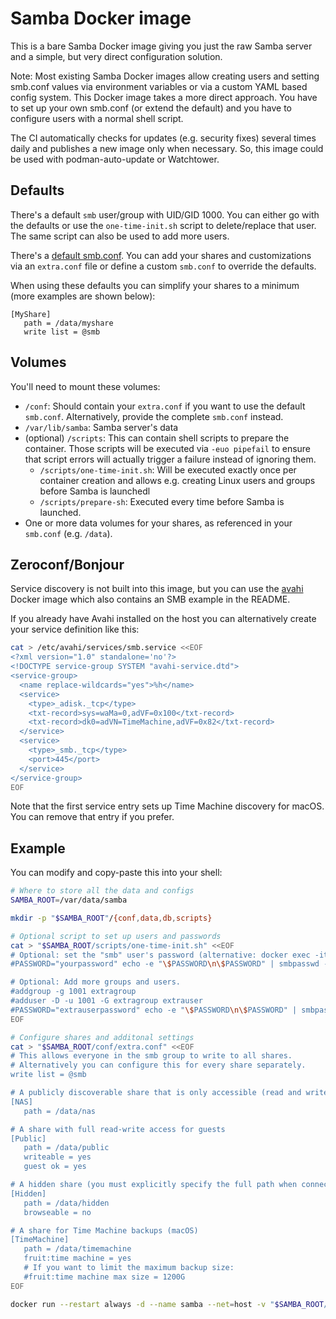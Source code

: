 # Samba Docker image

This is a bare Samba Docker image giving you just the raw Samba server and a simple, but very direct configuration solution.

Note: Most existing Samba Docker images allow creating users and setting smb.conf values via environment variables or via a custom YAML based config system. This Docker image takes a more direct approach. You have to set up your own smb.conf (or extend the default) and you have to configure users with a normal shell script.

The CI automatically checks for updates (e.g. security fixes) several times daily and publishes a new image only when necessary. So, this image could be used with podman-auto-update or Watchtower.

## Defaults

There's a default `smb` user/group with UID/GID 1000. You can either go with the defaults or use the `one-time-init.sh` script to delete/replace that user. The same script can also be used to add more users.

There's a [default smb.conf](https://github.com/ensody/samba/blob/main/smb.conf). You can add your shares and customizations via an `extra.conf` file or define a custom `smb.conf` to override the defaults.

When using these defaults you can simplify your shares to a minimum (more examples are shown below):

```
[MyShare]
   path = /data/myshare
   write list = @smb
```

## Volumes

You'll need to mount these volumes:

* `/conf`: Should contain your `extra.conf` if you want to use the default `smb.conf`. Alternatively, provide the complete `smb.conf` instead.
* `/var/lib/samba`: Samba server's data
* (optional) `/scripts`: This can contain shell scripts to prepare the container. Those scripts will be executed via `-euo pipefail` to ensure that script errors will actually trigger a failure instead of ignoring them.
  * `/scripts/one-time-init.sh`: Will be executed exactly once per container creation and allows e.g. creating Linux users and groups before Samba is launchedl
  * `/scripts/prepare-sh`: Executed every time before Samba is launched.
* One or more data volumes for your shares, as referenced in your `smb.conf` (e.g. `/data`).

## Zeroconf/Bonjour

Service discovery is not built into this image, but you can use the [avahi](https://github.com/ensody/avahi) Docker image which also contains an SMB example in the README.

If you already have Avahi installed on the host you can alternatively create your service definition like this:

```sh
cat > /etc/avahi/services/smb.service <<EOF
<?xml version="1.0" standalone='no'?>
<!DOCTYPE service-group SYSTEM "avahi-service.dtd">
<service-group>
  <name replace-wildcards="yes">%h</name>
  <service>
    <type>_adisk._tcp</type>
    <txt-record>sys=waMa=0,adVF=0x100</txt-record>
    <txt-record>dk0=adVN=TimeMachine,adVF=0x82</txt-record>
  </service>
  <service>
    <type>_smb._tcp</type>
    <port>445</port>
  </service>
</service-group>
EOF
```

Note that the first service entry sets up Time Machine discovery for macOS. You can remove that entry if you prefer.

## Example

You can modify and copy-paste this into your shell:

```sh
# Where to store all the data and configs
SAMBA_ROOT=/var/data/samba

mkdir -p "$SAMBA_ROOT"/{conf,data,db,scripts}

# Optional script to set up users and passwords
cat > "$SAMBA_ROOT/scripts/one-time-init.sh" <<EOF
# Optional: set the "smb" user's password (alternative: docker exec -it samba smbpasswd -a smb)
#PASSWORD="yourpassword" echo -e "\$PASSWORD\n\$PASSWORD" | smbpasswd -a -s smb

# Optional: Add more groups and users.
#addgroup -g 1001 extragroup
#adduser -D -u 1001 -G extragroup extrauser
#PASSWORD="extrauserpassword" echo -e "\$PASSWORD\n\$PASSWORD" | smbpasswd -a -s extrauser
EOF

# Configure shares and additonal settings
cat > "$SAMBA_ROOT/conf/extra.conf" <<EOF
# This allows everyone in the smb group to write to all shares.
# Alternatively you can configure this for every share separately.
write list = @smb

# A publicly discoverable share that is only accessible (read and write) by the smb group
[NAS]
   path = /data/nas

# A share with full read-write access for guests
[Public]
   path = /data/public
   writeable = yes
   guest ok = yes

# A hidden share (you must explicitly specify the full path when connecting)
[Hidden]
   path = /data/hidden
   browseable = no

# A share for Time Machine backups (macOS)
[TimeMachine]
   path = /data/timemachine
   fruit:time machine = yes
   # If you want to limit the maximum backup size:
   #fruit:time machine max size = 1200G
EOF

docker run --restart always -d --name samba --net=host -v "$SAMBA_ROOT/data/:/data/" -v "$SAMBA_ROOT/db:/var/lib/samba" -v "$SAMBA_ROOT/conf:/conf" -v "$SAMBA_ROOT/scripts:/scripts" ghcr.io/ensody/samba:latest
```
